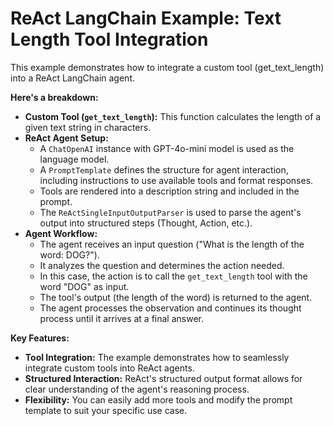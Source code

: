 # ReAct LangChain Example: Text Length Tool Integration

This example demonstrates how to integrate a custom tool (get_text_length) into a ReAct LangChain agent. 

**Here's a breakdown:**

* **Custom Tool (`get_text_length`):** This function calculates the length of a given text string in characters.
* **ReAct Agent Setup:**
    *  A `ChatOpenAI` instance with GPT-4o-mini model is used as the language model.
    * A `PromptTemplate` defines the structure for agent interaction, including instructions to use available tools and format responses.
    * Tools are rendered into a description string and included in the prompt.
    *  The `ReActSingleInputOutputParser` is used to parse the agent's output into structured steps (Thought, Action, etc.).
* **Agent Workflow:**
    * The agent receives an input question ("What is the length of the word: DOG?").
    * It analyzes the question and determines the action needed.
    * In this case, the action is to call the `get_text_length` tool with the word "DOG" as input.
    * The tool's output (the length of the word) is returned to the agent.
    * The agent processes the observation and continues its thought process until it arrives at a final answer.

**Key Features:**

* **Tool Integration:**  The example demonstrates how to seamlessly integrate custom tools into ReAct agents.
* **Structured Interaction:**  ReAct's structured output format allows for clear understanding of the agent's reasoning process.
* **Flexibility:** You can easily add more tools and modify the prompt template to suit your specific use case.


